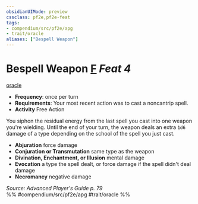 ```yaml
---
obsidianUIMode: preview
cssclass: pf2e,pf2e-feat
tags:
- compendium/src/pf2e/apg
- trait/oracle
aliases: ["Bespell Weapon"]
---
```

# Bespell Weapon  [F](rules/core-rulebook/chapter-9-playing-the-game.md#Actions "Free Action") *Feat 4*  
[oracle](rules/traits/oracle-apg.md)  

- **Frequency**: once per turn
- **Requirements**: Your most recent action was to cast a noncantrip spell.
- **Activity** Free Action

You siphon the residual energy from the last spell you cast into one weapon you're wielding. Until the end of your turn, the weapon deals an extra `1d6` damage of a type depending on the school of the spell you just cast.

- **Abjuration** force damage
- **Conjuration or Transmutation** same type as the weapon
- **Divination, Enchantment, or Illusion** mental damage
- **Evocation** a type the spell dealt, or force damage if the spell didn't deal damage
- **Necromancy** negative damage

*Source: Advanced Player's Guide p. 79*  
%% #compendium/src/pf2e/apg #trait/oracle %%
